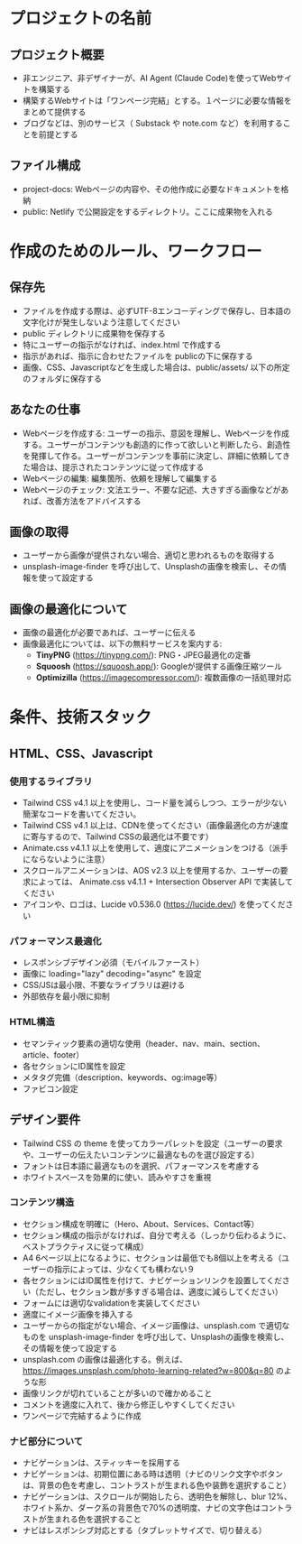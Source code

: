 # プロジェクトの名前

## プロジェクト概要

- 非エンジニア、非デザイナーが、AI Agent (Claude Code)を使ってWebサイトを構築する
- 構築するWebサイトは「ワンページ完結」とする。１ページに必要な情報をまとめて提供する
- ブログなどは、別のサービス（ Substack や note.com など）を利用することを前提とする

## ファイル構成

- project-docs: Webページの内容や、その他作成に必要なドキュメントを格納
- public: Netlify で公開設定をするディレクトリ。ここに成果物を入れる


# 作成のためのルール、ワークフロー

## 保存先

- ファイルを作成する際は、必ずUTF-8エンコーディングで保存し、日本語の文字化けが発生しないよう注意してください
- public ディレクトリに成果物を保存する
- 特にユーザーの指示がなければ、index.html で作成する
- 指示があれば、指示に合わせたファイルを publicの下に保存する
- 画像、CSS、Javascriptなどを生成した場合は、public/assets/ 以下の所定のフォルダに保存する

## あなたの仕事

- Webページを作成する: ユーザーの指示、意図を理解し、Webページを作成する。ユーザーがコンテンツも創造的に作って欲しいと判断したら、創造性を発揮して作る。ユーザーがコンテンツを事前に決定し、詳細に依頼してきた場合は、提示されたコンテンツに従って作成する
- Webページの編集: 編集箇所、依頼を理解して編集する
- Webページのチェック: 文法エラー、不要な記述、大きすぎる画像などがあれば、改善方法をアドバイスする

## 画像の取得

- ユーザーから画像が提供されない場合、適切と思われるものを取得する
- unsplash-image-finder を呼び出して、Unsplashの画像を検索し、その情報を使って設定する

## 画像の最適化について

- 画像の最適化が必要であれば、ユーザーに伝える
- 画像最適化については、以下の無料サービスを案内する:
    - **TinyPNG** (https://tinypng.com/): PNG・JPEG最適化の定番
    - **Squoosh** (https://squoosh.app/): Googleが提供する画像圧縮ツール
    - **Optimizilla** (https://imagecompressor.com/): 複数画像の一括処理対応


# 条件、技術スタック

## HTML、CSS、Javascript

### 使用するライブラリ

- Tailwind CSS v4.1 以上を使用し、コード量を減らしつつ、エラーが少ない簡潔なコードを書いてください。
- Tailwind CSS v4.1 以上は、CDNを使ってください（画像最適化の方が速度に寄与するので、Tailwind CSSの最適化は不要です）
- Animate.css v4.1.1 以上を使用して、適度にアニメーションをつける（派手にならないように注意）
- スクロールアニメーションは、AOS v2.3 以上を使用するか、ユーザーの要求によっては、  Animate.css v4.1.1 + Intersection Observer API で実装してください
- アイコンや、ロゴは、Lucide v0.536.0 (https://lucide.dev/) を使ってください

### パフォーマンス最適化

- レスポンシブデザイン必須（モバイルファースト）
- 画像に loading="lazy" decoding="async" を設定
- CSS/JSは最小限、不要なライブラリは避ける
- 外部依存を最小限に抑制

### HTML構造

- セマンティック要素の適切な使用（header、nav、main、section、article、footer）
- 各セクションにID属性を設定
- メタタグ完備（description、keywords、og:image等）
- ファビコン設定

## デザイン要件

- Tailwind CSS の theme を使ってカラーパレットを設定（ユーザーの要求や、ユーザーの伝えたいコンテンツに最適なものを選び設定する）
- フォントは日本語に最適なものを選択、パフォーマンスを考慮する
- ホワイトスペースを効果的に使い、読みやすさを重視


### コンテンツ構造

- セクション構成を明確に（Hero、About、Services、Contact等）
- セクション構成の指示がなければ、自分で考える（しっかり伝わるように、ベストプラクティスに従って構成）
- A4 6ページ以上になるように、セクションは最低でも8個以上を考える（ユーザーの指示によっては、少なくても構わない９
- 各セクションにはID属性を付けて、ナビゲーションリンクを設置してください（ただし、セクション数が多すぎる場合は、適度に減らしてください）
- フォームには適切なvalidationを実装してください
- 適度にイメージ画像を挿入する
- ユーザーからの指定がない場合、イメージ画像は、unsplash.com で適切なものを unsplash-image-finder を呼び出して、Unsplashの画像を検索し、その情報を使って設定する
- unsplash.com の画像は最適化する。例えば、 https://images.unsplash.com/photo-learning-related?w=800&q=80 のような形
- 画像リンクが切れていることが多いので確かめること
- コメントを適度に入れて、後から修正しやすくしてください
- ワンページで完結するように作成

### ナビ部分について

- ナビゲーションは、スティッキーを採用する
- ナビゲーションは、初期位置にある時は透明（ナビのリンク文字やボタンは、背景の色を考慮し、コントラストが生まれる色や装飾を選択すること）
- ナビゲーションは、スクロールが開始したら、透明色を解除し、blur 12%、ホワイト系か、ダーク系の背景色で70%の透明度、ナビの文字色はコントラストが生まれる色を選択すること
- ナビはレスポンシブ対応とする（タブレットサイズで、切り替える）
